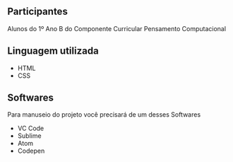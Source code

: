 ## Participantes
Alunos do 1º Ano B do Componente Curricular Pensamento Computacional

## Linguagem utilizada
- HTML
- CSS

## Softwares
Para manuseio do projeto você precisará de um desses Softwares
- VC Code
- Sublime
- Atom
- Codepen

